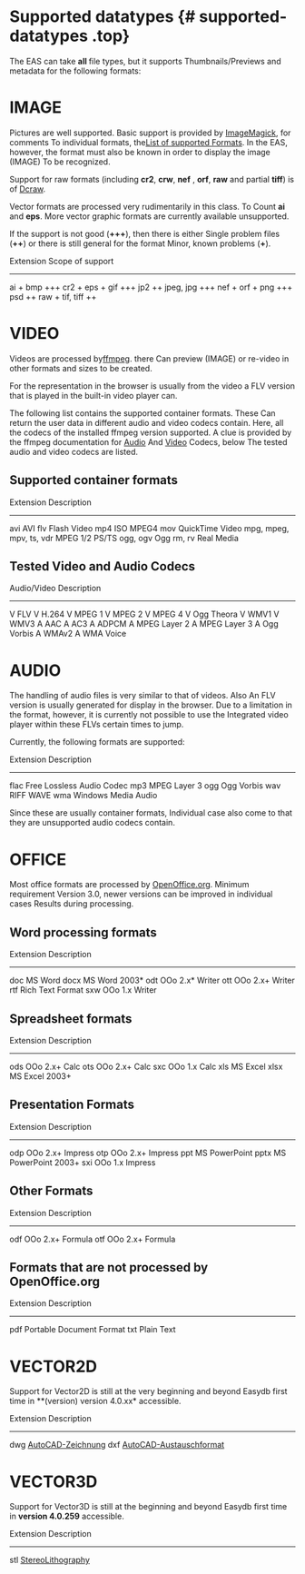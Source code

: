 Supported datatypes {# supported-datatypes .top}
=======================

The EAS can take <b> all </b> file types, but it supports
Thumbnails/Previews and metadata for the following formats:

IMAGE
=====

Pictures are well supported. Basic support is provided by
[ImageMagick](http://imagemagick.org/), for comments
To individual formats, the[List of supported
Formats](http://imagemagick.org/script/formats.php).
In the EAS, however, the format must also be known in order to display the image (IMAGE)
To be recognized.

Support for raw formats (including **cr2**, **crw**,
**nef** , **orf**, **raw** and partial **tiff**) is of
[Dcraw](http://www.cybercom.net/~dcoffin/dcraw/).

Vector formats are processed very rudimentarily in this class. To
Count **ai** and **eps**. More vector graphic formats are currently available
unsupported.

If the support is not good (**+++**), then there is either
Single problem files (**++**) or there is still general for the format
Minor, known problems (**+**).

  Extension   Scope of support
  ----------- ------------------------
  ai          +
  bmp         +++
  cr2         +
  eps         +
  gif         +++
  jp2         ++
  jpeg, jpg   +++
  nef         +
  orf         +
  png         +++
  psd         ++
  raw         +
  tif, tiff   ++

VIDEO
=====

Videos are processed by[ffmpeg](http://ffmpeg.org/). there
Can preview (IMAGE) or re-video in other formats and sizes
to be created.

For the representation in the browser is usually from the video a
FLV version that is played in the built-in video player
can.

The following list contains the supported container formats. These
Can return the user data in different audio and video codecs
contain. Here, all the codecs of the installed ffmpeg version
supported. A clue is provided by the ffmpeg documentation for
[Audio](http://ffmpeg.org/general.html\#Audio-Codecs)
And [Video](http://ffmpeg.org/general.html#Video-Codecs) Codecs, below
The tested audio and video codecs are listed.

Supported container formats
------------------------------

  Extension               Description
  ----------------------- ------------
  avi                     AVI
  flv                     Flash Video
  mp4                     ISO MPEG4
  mov                     QuickTime Video
  mpg, mpeg, mpv, ts, vdr MPEG 1/2 PS/TS
  ogg, ogv                Ogg
  rm, rv                  Real Media

Tested Video and Audio Codecs
---------------------------------

  Audio/Video   Description
  ----------- ------------
  V           FLV
  V           H.264
  V           MPEG 1
  V           MPEG 2
  V           MPEG 4
  V           Ogg Theora
  V           WMV1
  V           WMV3
  A           AAC
  A           AC3
  A           ADPCM
  A           MPEG Layer 2
  A           MPEG Layer 3
  A           Ogg Vorbis
  A           WMAv2
  A           WMA Voice

AUDIO
=====

The handling of audio files is very similar to that of videos. Also
An FLV version is usually generated for display in the browser.
Due to a limitation in the format, however, it is currently not possible to use the
Integrated video player within these FLVs certain times
to jump.

Currently, the following formats are supported:


  Extension   Description
  ----------- ------------
  flac        Free Lossless Audio Codec
  mp3         MPEG Layer 3
  ogg         Ogg Vorbis
  wav         RIFF WAVE
  wma         Windows Media Audio

Since these are usually container formats,
Individual case also come to that they are unsupported audio codecs
contain.

OFFICE
======

Most office formats are processed by
[OpenOffice.org](http://openoffice.org/). Minimum requirement
Version 3.0, newer versions can be improved in individual cases
Results during processing.

Word processing formats
------------------------

  Extension   Description
  ----------- ------------
  doc         MS Word
  docx        MS Word 2003*
  odt         OOo 2.x* Writer
  ott         OOo 2.x+ Writer
  rtf         Rich Text Format
  sxw         OOo 1.x Writer

Spreadsheet formats
---------------------------

  Extension   Description
  ----------- ------------
  ods         OOo 2.x+ Calc
  ots         OOo 2.x+ Calc
  sxc         OOo 1.x Calc
  xls         MS Excel
  xlsx         MS Excel 2003+

Presentation Formats
--------------------

  Extension   Description
  ----------- ------------
  odp         OOo 2.x+ Impress
  otp         OOo 2.x+ Impress
  ppt         MS PowerPoint
  pptx         MS PowerPoint 2003+
  sxi         OOo 1.x Impress

Other Formats
----------------

  Extension   Description
  ----------- ------------
  odf         OOo 2.x+ Formula
  otf         OOo 2.x+ Formula

Formats that are not processed by OpenOffice.org
----------------------------------------------------------

 Extension Description
 --------- ------------
 pdf       Portable Document Format
 txt       Plain Text

VECTOR2D
========

Support for Vector2D is still at the very beginning and beyond
Easydb first time in **(version) version 4.0.xx\* accessible.


  Extension   Description
  ----------- ----------------------------------------------------------------------
  dwg       [AutoCAD-Zeichnung](https://de.wikipedia.org/wiki/AutoCAD#DWG)
  dxf       [AutoCAD-Austauschformat](https://de.wikipedia.org/wiki/AutoCAD#DXF)

VECTOR3D
========

Support for Vector3D is still at the beginning and beyond
Easydb first time in **version 4.0.259** accessible.

  Extension   Description
  ----------- -------------------------------------------------------------------------
  stl       [StereoLithography](http://en.wikipedia.org/wiki/STL_%28file_format%29)


